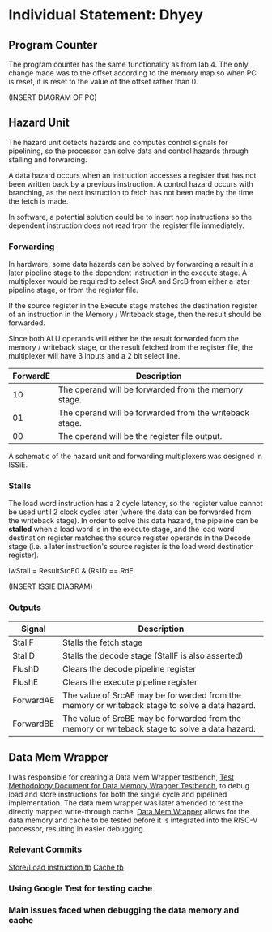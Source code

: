 # Individual Statement: Dhyey

  

## Program Counter

  

The program counter has the same functionality as from lab 4. The only change made was to the offset according to the memory map so when PC is reset, it is reset to the value of the offset rather than 0.
  

(INSERT DIAGRAM OF PC)

  
  

## Hazard Unit

  

The hazard unit detects hazards and computes control signals for pipelining, so the processor can solve data and control hazards through stalling and forwarding. 

A data hazard occurs when an instruction accesses a register that has not been written back by a previous instruction.
A control hazard occurs with branching, as the next instruction to fetch has not been made by the time the fetch is made.

In software, a potential solution could be to insert nop instructions so the dependent instruction does not read from the register file immediately.

### Forwarding

In hardware, some data hazards can be solved by forwarding a result in a later pipeline stage to the dependent instruction in the execute stage. A multiplexer would be required to select SrcA and SrcB from either a later pipeline stage, or from the register file. 

If the source register in the Execute stage matches the destination register of an instruction in the Memory / Writeback stage, then the result should be forwarded.

Since both ALU operands will either be the result forwarded from the memory / writeback stage, or the result fetched from the register file, the multiplexer will have 3 inputs and a 2 bit select line.

| ForwardE | Description |
| -------------- | ---------------- |
| 10 | The operand will be forwarded from the memory stage. |
| 01 | The operand will be forwarded from the writeback stage. |
| 00 | The operand will be the register file output. |



A schematic of the hazard unit and forwarding multiplexers was designed in ISSiE.

### Stalls

The load word instruction has a 2 cycle latency, so the register value cannot be used until 2 clock cycles later (where the data can be forwarded from the writeback stage). In order to solve this data hazard, the pipeline can be **stalled** when a load word is in the execute stage, and the load word destination register matches the source register operands in the Decode stage (i.e. a later instruction's source register is the load word destination register).


lwStall = ResultSrcE0 & (Rs1D == RdE

(INSERT ISSIE DIAGRAM)


### Outputs

| Signal | Description |
| ----------- | ----------- |
| StallF | Stalls the fetch stage |
| StallD | Stalls the decode stage (StallF is also asserted)|
| FlushD | Clears the decode pipeline register |
| FlushE | Clears the execute pipeline register |
| ForwardAE | The value of SrcAE may be forwarded from the memory or writeback stage to solve a data hazard. |
| ForwardBE | The value of SrcBE may be forwarded from the memory or writeback stage to solve a data hazard. |



## Data Mem Wrapper 

I was responsible for creating a Data Mem Wrapper testbench, [Test Methodology Document for Data Memory Wrapper Testbench](https://github.com/SanjitRaman/Team-10-RISC-V/blob/vbuddy-pipelining-tests/testbench/data_mem_wrapper/readme.md), to debug load and store instructions for both the single cycle and pipelined implementation. The data mem wrapper was later amended  to test the directly mapped write-through cache. [Data Mem Wrapper](https://github.com/SanjitRaman/Team-10-RISC-V/blob/vbuddy-pipelining-tests/rtl/data_mem_wrapper/readme.md) allows for the data memory and cache to be tested before it is integrated into the RISC-V processor, resulting in easier debugging.

### Relevant Commits
[Store/Load instruction tb]([https://www.example.com](https://github.com/SanjitRaman/Team-10-RISC-V/commit/7560907f9a24d305b654416bff91a21cc6fd8566))
[Cache tb](https://github.com/SanjitRaman/Team-10-RISC-V/commit/60f67f90e8442673966cab315851d6b4f4a4f32d)

### Using Google Test for testing cache






### Main issues faced when debugging the data memory and cache








